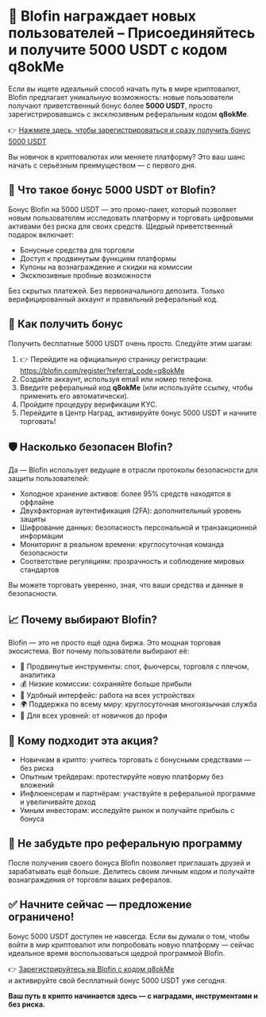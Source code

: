 <h1>🎉 Blofin награждает новых пользователей – Присоединяйтесь и получите 5000 USDT с кодом <strong>q8okMe</strong></h1>
  <p>Если вы ищете идеальный способ начать путь в мире криптовалют, Blofin предлагает уникальную возможность: новые пользователи получают приветственный бонус более <strong>5000 USDT</strong>, просто зарегистрировавшись с эксклюзивным реферальным кодом <strong>q8okMe</strong>.</p>
  <p>👉 <a href="https://blofin.com/register?referral_code=q8okMe" target="_blank">Нажмите здесь, чтобы зарегистрироваться и сразу получить бонус 5000 USDT</a></p>
  <p>Вы новичок в криптовалютах или меняете платформу? Это ваш шанс начать с серьёзным преимуществом — с первого дня.</p>



  <h2>💸 Что такое бонус 5000 USDT от Blofin?</h2>
  <p>Бонус Blofin на 5000 USDT — это промо-пакет, который позволяет новым пользователям исследовать платформу и торговать цифровыми активами без риска для своих средств. Щедрый приветственный подарок включает:</p>
  <ul>
    <li>Бонусные средства для торговли</li>
    <li>Доступ к продвинутым функциям платформы</li>
    <li>Купоны на вознаграждение и скидки на комиссии</li>
    <li>Эксклюзивные пробные возможности</li>
  </ul>
  <p>Без скрытых платежей. Без первоначального депозита. Только верифицированный аккаунт и правильный реферальный код.</p>



  <h2>🚀 Как получить бонус</h2>
  <p>Получить бесплатные 5000 USDT очень просто. Следуйте этим шагам:</p>
  <ol>
    <li>👉 Перейдите на официальную страницу регистрации:<br><a href="https://blofin.com/register?referral_code=q8okMe" target="_blank">https://blofin.com/register?referral_code=q8okMe</a></li>
    <li>Создайте аккаунт, используя email или номер телефона.</li>
    <li>Введите реферальный код <strong>q8okMe</strong> (или используйте ссылку, чтобы применить его автоматически).</li>
    <li>Пройдите процедуру верификации KYC.</li>
    <li>Перейдите в Центр Наград, активируйте бонус 5000 USDT и начните торговать!</li>
  </ol>



  <h2>🛡️ Насколько безопасен Blofin?</h2>
  <p>Да — Blofin использует ведущие в отрасли протоколы безопасности для защиты пользователей:</p>
  <ul>
    <li>Холодное хранение активов: более 95% средств находятся в оффлайне</li>
    <li>Двухфакторная аутентификация (2FA): дополнительный уровень защиты</li>
    <li>Шифрование данных: безопасность персональной и транзакционной информации</li>
    <li>Мониторинг в реальном времени: круглосуточная команда безопасности</li>
    <li>Соответствие регуляциям: прозрачность и соблюдение мировых стандартов</li>
  </ul>
  <p>Вы можете торговать уверенно, зная, что ваши средства и данные в безопасности.</p>



  <h2>📈 Почему выбирают Blofin?</h2>
  <p>Blofin — это не просто ещё одна биржа. Это мощная торговая экосистема. Вот почему пользователи выбирают её:</p>
  <ul>
    <li>🔧 Продвинутые инструменты: спот, фьючерсы, торговля с плечом, аналитика</li>
    <li>💰 Низкие комиссии: сохраняйте больше прибыли</li>
    <li>📱 Удобный интерфейс: работа на всех устройствах</li>
    <li>🌍 Поддержка по всему миру: круглосуточная многоязычная служба</li>
    <li>🎯 Для всех уровней: от новичков до профи</li>
  </ul>



  <h2>👥 Кому подходит эта акция?</h2>
  <ul>
    <li>Новичкам в крипто: учитесь торговать с бонусными средствами — без риска</li>
    <li>Опытным трейдерам: протестируйте новую платформу без вложений</li>
    <li>Инфлюенсерам и партнёрам: участвуйте в реферальной программе и увеличивайте доход</li>
    <li>Умным инвесторам: исследуйте рынок и получайте прибыль с бонуса</li>
  </ul>



  <h2>🔁 Не забудьте про реферальную программу</h2>
  <p>После получения своего бонуса Blofin позволяет приглашать друзей и зарабатывать ещё больше. Делитесь своим личным кодом и получайте вознаграждения от торговли ваших рефералов.</p>



  <h2>✅ Начните сейчас — предложение ограничено!</h2>
  <p>Бонус 5000 USDT доступен не навсегда. Если вы думали о том, чтобы войти в мир криптовалют или попробовать новую платформу — сейчас идеальное время воспользоваться щедрой программой Blofin.</p>
  <p>👉 <a href="https://blofin.com/register?referral_code=q8okMe" target="_blank">Зарегистрируйтесь на Blofin с кодом q8okMe</a><br>
  и активируйте свой бесплатный бонус 5000 USDT уже сегодня.</p>
  <p><strong>Ваш путь в крипто начинается здесь — с наградами, инструментами и без риска.</strong></p>
</body>
</html>
